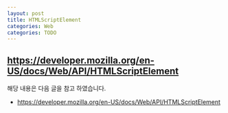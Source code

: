 ```yaml
---
layout: post
title: HTMLScriptElement
categories: Web
categories: TODO
---
```

https://developer.mozilla.org/en-US/docs/Web/API/HTMLScriptElement
----
해당 내용은 다음 글을 참고 하였습니다.
- https://developer.mozilla.org/en-US/docs/Web/API/HTMLScriptElement